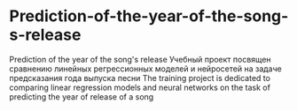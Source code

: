 # Prediction-of-the-year-of-the-song-s-release
Prediction of the year of the song's release
Учебный проект посвящен сравнению линейных регрессионных моделей и нейросетей на задаче предсказания года выпуска песни
The training project is dedicated to comparing linear regression models and neural networks on the task of predicting the year of release of a song
